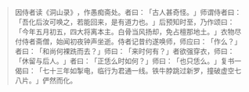 
> 因侍者读《洞山录》​，作愚痴斋处。者曰：​「古人甚奇怪。​」师谓侍者曰：​「吾化后汝可唤之，若能回来，是有道力也。​」后预知时至，乃作颂曰：​「今年五月初五，四大将离本主。白骨当风扬却，免占檀那地土。​」衣物尽付侍者斋僧，始闻初夜钟声坐逝。侍者记昔约遂唤师，师应曰：​「作么？​」者曰：​「和尚何裸跣而去？​」师曰：​「来时何有？​」者欲强穿衣，师曰：​「休留与后人。​」者曰：​「正恁么时如何？​」师曰：​「也只恁么。​」复书一偈曰：​「七十三年如掣电，临行为君通一线。铁牛脖跳过新罗，撞破虚空七八片。​」俨然而化。
